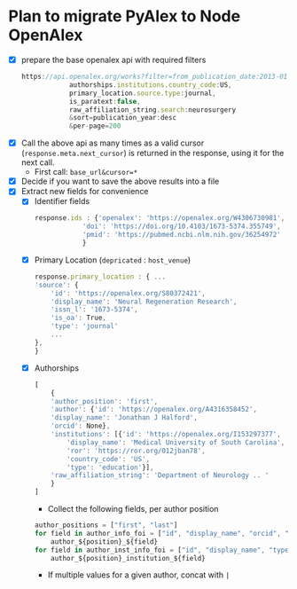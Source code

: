 # Plan to migrate PyAlex to Node OpenAlex

 - [x] prepare the base openalex api with required filters
    ```js
    https://api.openalex.org/works?filter=from_publication_date:2013-01-01,
                authorships.institutions.country_code:US,
                primary_location.source.type:journal,
                is_paratext:false,
                raw_affiliation_string.search:neurosurgery
                &sort=publication_year:desc
                &per-page=200
    ```
 - [x] Call the above api as many times as a valid cursor (`response.meta.next_cursor`) is returned in the response, using it for the next call.
    - First call: `base_url&cursor=*`
 - [x] Decide if you want to save the above results into a file
 - [x] Extract new fields for convenience
    - [x] Identifier fields
        ```js
        response.ids : {'openalex': 'https://openalex.org/W4306730981',
                    'doi': 'https://doi.org/10.4103/1673-5374.355749',
                    'pmid': 'https://pubmed.ncbi.nlm.nih.gov/36254972'
                    }
        ```
    - [x] Primary Location (`depricated` : `host_venue`)
        ```js
        response.primary_location : { ...
        'source': {
            'id': 'https://openalex.org/S80372421',
            'display_name': 'Neural Regeneration Research',
            'issn_l': '1673-5374',
            'is_oa': True,
            'type': 'journal'
            ...
        },
        }
        ```
    - [x] Authorships 
        ```js
        [
            {
            'author_position': 'first',
            'author': {'id': 'https://openalex.org/A4316358452',
            'display_name': 'Jonathan J Halford',
            'orcid': None},
            'institutions': [{'id': 'https://openalex.org/I153297377',
                'display_name': 'Medical University of South Carolina',
                'ror': 'https://ror.org/012jban78',
                'country_code': 'US',
                'type': 'education'}],
            'raw_affiliation_string': 'Department of Neurology .. '
            }
        ]
        ```
         - Collect the following fields, per author position
        ```js
        author_positions = ["first", "last"]
        for field in author_info_foi = ["id", "display_name", "orcid", "raw_affiliation_string"]:
            author_${position}_${field}
        for field in author_inst_info_foi = ["id", "display_name", "type"]
            author_${position}_institution_${field}
        ```
        - If multiple values for a given author, concat with `|`
